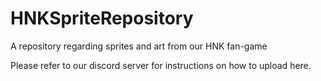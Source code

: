 # HNKSpriteRepository
A repository regarding sprites and art from our HNK fan-game

Please refer to our discord server for instructions on how to upload here.
